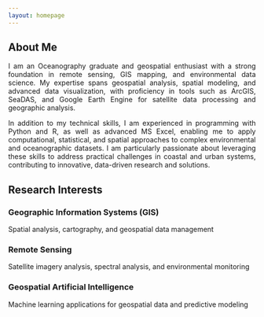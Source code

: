```yaml
---
layout: homepage
---
```


<h2>About Me</h2>
<div style="text-align: justify;">
  <p>
    I am an Oceanography graduate and geospatial enthusiast with a strong foundation in remote sensing, GIS mapping, and environmental data science. My expertise spans geospatial analysis, spatial modeling, and advanced data visualization, with proficiency in tools such as ArcGIS, SeaDAS, and Google Earth Engine for satellite data processing and geographic analysis.
  </p>
  <p>
    In addition to my technical skills, I am experienced in programming with Python and R, as well as advanced MS Excel, enabling me to apply computational, statistical, and spatial approaches to complex environmental and oceanographic datasets. I am particularly passionate about leveraging these skills to address practical challenges in coastal and urban systems, contributing to innovative, data-driven research and solutions.
  </p>
</div>

<h2>Research Interests</h2>

<h3>Geographic Information Systems (GIS)</h3>
<p>Spatial analysis, cartography, and geospatial data management</p>

<h3>Remote Sensing</h3>
<p>Satellite imagery analysis, spectral analysis, and environmental monitoring</p>

<h3>Geospatial Artificial Intelligence</h3>
<p>Machine learning applications for geospatial data and predictive modeling</p>
